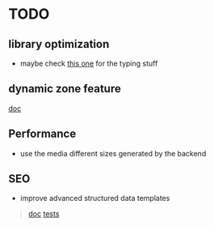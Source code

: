 # TODO

## library optimization

- maybe check [this one](https://github.com/jstejada/react-typist) for the typing stuff

## dynamic zone feature

[doc](https://strapi.io/blog/how-to-create-pages-on-the-fly-with-dynamic-zone)

## Performance

- use the media different sizes generated by the backend

## SEO

- improve advanced structured data templates 
> [doc](https://developers.google.com/search/docs/advanced/structured-data/breadcrumb)
> [tests](https://search.google.com/test/rich-results)